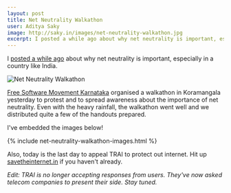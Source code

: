 ```yaml
---
layout: post
title: Net Neutrality Walkathon
user: Aditya Saky
image: http://saky.in/images/net-neutrality-walkathon.jpg
excerpt: I posted a while ago about why net neutrality is important, especially in a country like India.
---
```


I [posted a while ago](http://saky.in/Net-Neutrality-in-India/) about why net neutrality is important, especially in a country like India.

![Net Neutrality Walkathon](http://saky.in/images/net-neutrality-walkathon.jpg "Taken from FSMK and I'm pretty sure they don't mind ;)")

[Free Software Movement Karnataka](http://fsmk.org/) organised a walkathon in Koramangala yesterday to protest and to spread awareness about the importance of net neutrality. Even with the heavy rainfall, the walkathon went well and we distributed quite a few of the handouts prepared.

I've embedded the images below!

{% include net-neutrality-walkathon-images.html %}

Also, today is the last day to appeal TRAI to protect out internet. Hit up [savetheinternet.in](http://savetheinternet.in/) if you haven't already.

*Edit: TRAI is no longer accepting responses from users. They've now asked telecom companies to present their side. Stay tuned.*
